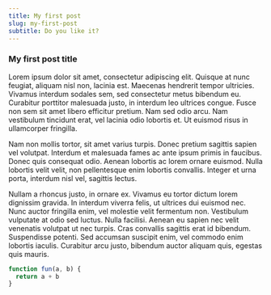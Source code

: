 ```yaml
---
title: My first post
slug: my-first-post
subtitle: Do you like it?
---
```


### My first post title

Lorem ipsum dolor sit amet, consectetur adipiscing elit. Quisque at nunc feugiat, aliquam nisl non, lacinia est. Maecenas hendrerit tempor ultricies. Vivamus interdum sodales sem, sed consectetur metus bibendum eu. Curabitur porttitor malesuada justo, in interdum leo ultrices congue. Fusce non sem sit amet libero efficitur pretium. Nam sed odio arcu. Nam vestibulum tincidunt erat, vel lacinia odio lobortis et. Ut euismod risus in ullamcorper fringilla.

Nam non mollis tortor, sit amet varius turpis. Donec pretium sagittis sapien vel volutpat. Interdum et malesuada fames ac ante ipsum primis in faucibus. Donec quis consequat odio. Aenean lobortis ac lorem ornare euismod. Nulla lobortis velit velit, non pellentesque enim lobortis convallis. Integer et urna porta, interdum nisl vel, sagittis lectus.

Nullam a rhoncus justo, in ornare ex. Vivamus eu tortor dictum lorem dignissim gravida. In interdum viverra felis, ut ultrices dui euismod nec. Nunc auctor fringilla enim, vel molestie velit fermentum non. Vestibulum vulputate at odio sed luctus. Nulla facilisi. Aenean eu sapien nec velit venenatis volutpat ut nec turpis. Cras convallis sagittis erat id bibendum. Suspendisse potenti. Sed accumsan suscipit enim, vel commodo enim lobortis iaculis. Curabitur arcu justo, bibendum auctor aliquam quis, egestas quis mauris.

```ts
function fun(a, b) {
  return a + b
}
```
